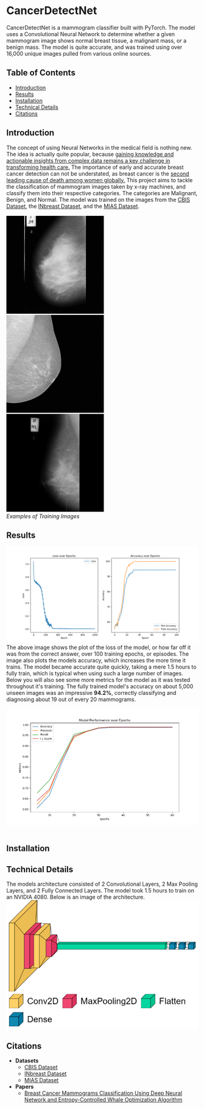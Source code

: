 # CancerDetectNet

CancerDetectNet is a mammogram classifier built with PyTorch. The model uses a Convolutional Neural Network to determine whether a given mammogram image shows normal breast tissue, a malignant mass, or a benign mass. The model is quite accurate, and was trained using over 16,000 unique images pulled from various online sources.

## Table of Contents
- [Introduction](#introduction)
- [Results](#results)
- [Installation](#installation)
- [Technical Details](#technical-details)
- [Citations](#citations)


## Introduction
The concept of using Neural Networks in the medical field is nothing new. The idea is actually quite popular, because [gaining knowledge and actionable insights from complex data remains a key challenge in transforming health care.](https://www.ncbi.nlm.nih.gov/pmc/articles/PMC6455466/) The importance of early and accurate breast cancer detection can not be understated, as breast cancer is the [second leading cause of death among women globally.](https://www.cdc.gov/cancer/breast/basic_info/index.htm#:~:text=Except%20for%20skin%20cancer%2C%20breast,cancer%20death%20among%20Hispanic%20women.) This project aims to tackle the classification of mammogram images taken by x-ray machines, and classify them into their respective categories. The categories are Malignant, Benign, and Normal. The model was trained on the images from the [CBIS Dataset](https://www.kaggle.com/datasets/awsaf49/cbis-ddsm-breast-cancer-image-dataset), the [INbreast Dataset](https://www.kaggle.com/datasets/ramanathansp20/inbreast-dataset), and the [MIAS Dataset](https://www.kaggle.com/datasets/kmader/mias-mammography).<br /><br />
<img src="Augmented_Images/Normal_Pics/109_24_mias.png"> 
<img src="Augmented_Images/Malignant_Pics/10_16_inbreast.png">
<img src="Augmented_Images/Benign_Pics/104_7_mias.png"><br />
*Examples of Training Images*

## Results
<img src="Figures/Training_2.png">
The above image shows the plot of the loss of the model, or how far off it was from the correct answer, over 100 training epochs, or episodes. The image also plots the models accuracy, which increases the more time it trains. The model became accurate quite quickly, taking a mere 1.5 hours to fully train, which is typical when using such a large number of images. Below you will also see some more metrics for the model as it was tested throughout it's training. The fully trained model's accuracy on about 5,000 unseen images was an impressive <strong>94.2%</strong>, correctly classifying and diagnosing about 19 out of every 20 mammograms.
<br />
<br />
<img src="Figures/Evaluation_1.png">
<br />
<br />

## Installation

## Technical Details
The models architecture consisted of 2 Convolutional Layers, 2 Max Pooling Layers, and 2 Fully Connected Layers. The model took 1.5 hours to train on an NVIDIA 4080. Below is an image of the architecture.
<img src="Figures/Model_Visualization_2.png">

## Citations
- <strong>Datasets</strong>
  - [CBIS Dataset](https://www.kaggle.com/datasets/awsaf49/cbis-ddsm-breast-cancer-image-dataset)
  - [INbreast Dataset](https://www.kaggle.com/datasets/ramanathansp20/inbreast-dataset)
  - [MIAS Dataset](https://www.kaggle.com/datasets/kmader/mias-mammography)
- <strong>Papers</strong>
  - [Breast Cancer Mammograms Classification Using Deep Neural Network and Entropy-Controlled Whale Optimization Algorithm](https://www.mdpi.com/2075-4418/12/2/557)
